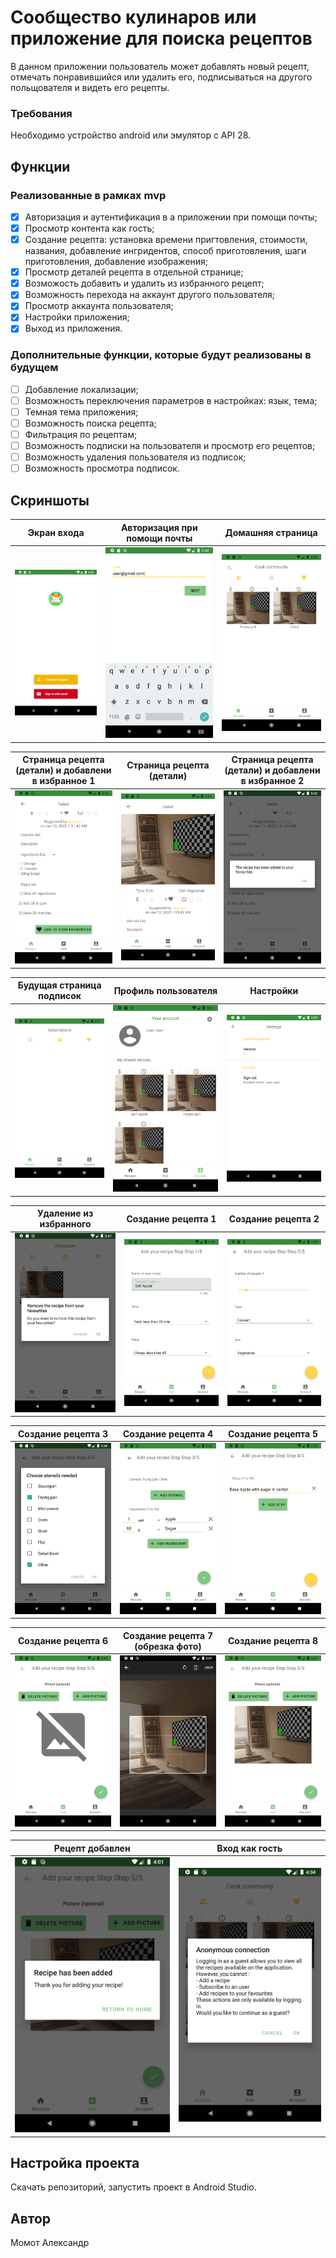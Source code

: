 # Сообщество кулинаров или приложение для поиска рецептов

В данном приложении пользователь может добавлять новый рецепт, отмечать понравившийся или удалить его, подписываться на другого польщователя и видеть его рецепты. 

### Требования
Необходимо устройство android или эмулятор с API 28.

## Функции
### Реализованные в рамках mvp
- [x] Авторизация и аутентификация в а приложении при помощи почты;
- [x] Просмотр контента как гость;
- [x] Создание рецепта: установка времени пригтовления, стоимости, названия, добавление ингридентов, способ приготовления, шаги приготовления, добавление изображения;
- [x] Просмотр деталей рецепта в отдельной странице;
- [x] Возможость добавить и удалить из избранного рецепт;
- [x] Возможность перехода на аккаунт другого пользователя;
- [x] Просмотр аккаунта пользователя;
- [x] Настройки приложения;
- [x] Выход из приложения.

### Дополнительные функции, которые будут реализованы в будущем
- [ ] Добавление локализации;
- [ ] Возможность переключения параметров в настройках: язык, тема;
- [ ] Темная тема приложения;
- [ ] Возможность поиска рецепта;
- [ ] Фильтрация по рецептам;
- [ ] Возможность подписки на пользователя и просмотр его рецептов;
- [ ] Возможность удаления пользователя из подписок;
- [ ] Возможность просмотра подписок.

## Скриншоты
| Экран входа | Авторизация при помощи почты | Домашняя страница |
|---|---|---|
| ![Экран входа](./other/screenshots/1.png) | ![Авторизация при помощи почты](./other/screenshots/2.png) | ![Домашняя страница](./other/screenshots/3.png) |

| Страница рецепта (детали) и добавлени в избранное 1 | Страница рецепта (детали) | Страница рецепта (детали) и добавлени в избранное 2 |
|---|---|---|
| ![Страница рецепта (детали) и добавлени в избранное 1](./other/screenshots/5.png) | ![Страница рецепта (детали)](./other/screenshots/4.png) | ![Страница рецепта (детали) и добавлени в избранное 2](./other/screenshots/6.png) |

| Будущая страница подписок | Профиль пользователя | Настройки |
|---|---|---|
| ![Будущая страница подписок](./other/screenshots/7.png) | ![Профиль пользователя](./other/screenshots/8.png) | ![Настройки](./other/screenshots/9.png) |

| Удаление из избранного | Создание рецепта 1 | Создание рецепта 2 |
|---|---|---|
| ![Удаление из избранного](./other/screenshots/10.png) | ![Создание рецепта 1](./other/screenshots/11.png) | ![Создание рецепта 2](./other/screenshots/12.png) |

| Создание рецепта 3 | Создание рецепта 4 | Создание рецепта 5 |
|---|---|---|
| ![Создание рецепта 3](./other/screenshots/13.png) | ![Создание рецепта 4](./other/screenshots/14.png) | ![Создание рецепта 5](./other/screenshots/15.png) |

| Создание рецепта 6 | Создание рецепта 7 (обрезка фото) | Создание рецепта 8 |
|---|---|---|
| ![Создание рецепта 6](./other/screenshots/16.png) | ![Создание рецепта 7 (обрезка фото)](./other/screenshots/17.png) | ![Создание рецепта 8](./other/screenshots/18.png) |

| Рецепт добавлен | Вход как гость |
|---|---|
| ![Рецепт добавлен](./other/screenshots/19.png) | ![Вход как гость](./other/screenshots/20.png) |

## Настройка проекта
Скачать репозиторий, запустить проект в Android Studio.

## Автор
Момот Александр

